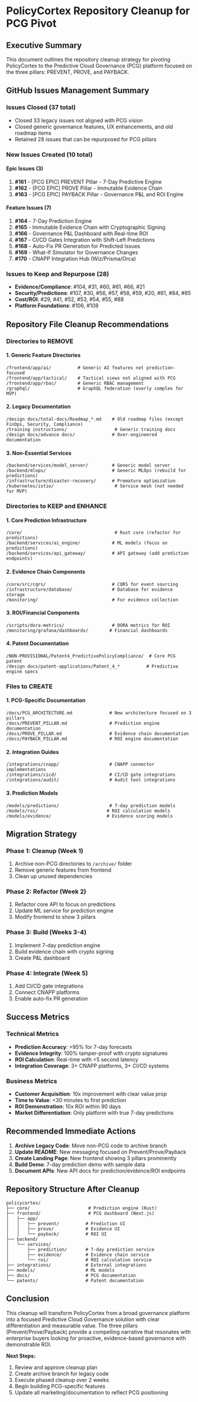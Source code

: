 # PolicyCortex Repository Cleanup for PCG Pivot

## Executive Summary
This document outlines the repository cleanup strategy for pivoting PolicyCortex to the Predictive Cloud Governance (PCG) platform focused on the three pillars: PREVENT, PROVE, and PAYBACK.

## GitHub Issues Management Summary

### Issues Closed (37 total)
- Closed 33 legacy issues not aligned with PCG vision
- Closed generic governance features, UX enhancements, and old roadmap items
- Retained 28 issues that can be repurposed for PCG pillars

### New Issues Created (10 total)

#### Epic Issues (3)
1. **#161** - [PCG EPIC] PREVENT Pillar - 7-Day Predictive Engine
2. **#162** - [PCG EPIC] PROVE Pillar - Immutable Evidence Chain
3. **#163** - [PCG EPIC] PAYBACK Pillar - Governance P&L and ROI Engine

#### Feature Issues (7)
1. **#164** - 7-Day Prediction Engine
2. **#165** - Immutable Evidence Chain with Cryptographic Signing
3. **#166** - Governance P&L Dashboard with Real-time ROI
4. **#167** - CI/CD Gates Integration with Shift-Left Predictions
5. **#168** - Auto-Fix PR Generation for Predicted Issues
6. **#169** - What-If Simulator for Governance Changes
7. **#170** - CNAPP Integration Hub (Wiz/Prisma/Orca)

### Issues to Keep and Repurpose (28)
- **Evidence/Compliance**: #104, #31, #60, #61, #66, #21
- **Security/Predictions**: #107, #30, #56, #57, #58, #59, #20, #81, #84, #85
- **Cost/ROI**: #29, #41, #52, #53, #54, #55, #88
- **Platform Foundations**: #106, #108

## Repository File Cleanup Recommendations

### Directories to REMOVE

#### 1. Generic Feature Directories
```
/frontend/app/ai/          # Generic AI features not prediction-focused
/frontend/app/tactical/    # Tactical views not aligned with PCG
/frontend/app/rbac/        # Generic RBAC management
/graphql/                  # GraphQL federation (overly complex for MVP)
```

#### 2. Legacy Documentation
```
/design docs/total-docs/Roadmap_*.md    # Old roadmap files (except FinOps, Security, Compliance)
/training instructions/                  # Generic training docs
/design docs/advance docs/              # Over-engineered documentation
```

#### 3. Non-Essential Services
```
/backend/services/model_server/         # Generic model server
/backend/mlops/                         # Generic MLOps (rebuild for predictions)
/infrastructure/disaster-recovery/      # Premature optimization
/kubernetes/istio/                       # Service mesh (not needed for MVP)
```

### Directories to KEEP and ENHANCE

#### 1. Core Prediction Infrastructure
```
/core/                                   # Rust core (refactor for predictions)
/backend/services/ai_engine/            # ML models (focus on predictions)
/backend/services/api_gateway/          # API gateway (add prediction endpoints)
```

#### 2. Evidence Chain Components
```
/core/src/cqrs/                         # CQRS for event sourcing
/infrastructure/database/               # Database for evidence storage
/monitoring/                            # For evidence collection
```

#### 3. ROI/Financial Components
```
/scripts/dora-metrics/                  # DORA metrics for ROI
/monitoring/grafana/dashboards/        # Financial dashboards
```

#### 4. Patent Documentation
```
/NON-PROVISIONAL/Patent4_PredictivePolicyCompliance/  # Core PCG patent
/design docs/patent-applications/Patent_4_*          # Predictive engine specs
```

### Files to CREATE

#### 1. PCG-Specific Documentation
```
/docs/PCG_ARCHITECTURE.md              # New architecture focused on 3 pillars
/docs/PREVENT_PILLAR.md                # Prediction engine documentation
/docs/PROVE_PILLAR.md                  # Evidence chain documentation
/docs/PAYBACK_PILLAR.md                # ROI engine documentation
```

#### 2. Integration Guides
```
/integrations/cnapp/                   # CNAPP connector implementations
/integrations/cicd/                    # CI/CD gate integrations
/integrations/audit/                   # Audit tool integrations
```

#### 3. Prediction Models
```
/models/predictions/                   # 7-day prediction models
/models/roi/                          # ROI calculation models
/models/evidence/                     # Evidence scoring models
```

## Migration Strategy

### Phase 1: Cleanup (Week 1)
1. Archive non-PCG directories to `/archive/` folder
2. Remove generic features from frontend
3. Clean up unused dependencies

### Phase 2: Refactor (Week 2)
1. Refactor core API to focus on predictions
2. Update ML service for prediction engine
3. Modify frontend to show 3 pillars

### Phase 3: Build (Weeks 3-4)
1. Implement 7-day prediction engine
2. Build evidence chain with crypto signing
3. Create P&L dashboard

### Phase 4: Integrate (Week 5)
1. Add CI/CD gate integrations
2. Connect CNAPP platforms
3. Enable auto-fix PR generation

## Success Metrics

### Technical Metrics
- **Prediction Accuracy**: >95% for 7-day forecasts
- **Evidence Integrity**: 100% tamper-proof with crypto signatures
- **ROI Calculation**: Real-time with <5 second latency
- **Integration Coverage**: 3+ CNAPP platforms, 3+ CI/CD systems

### Business Metrics
- **Customer Acquisition**: 10x improvement with clear value prop
- **Time to Value**: <30 minutes to first prediction
- **ROI Demonstration**: 10x ROI within 90 days
- **Market Differentiation**: Only platform with true 7-day predictions

## Recommended Immediate Actions

1. **Archive Legacy Code**: Move non-PCG code to archive branch
2. **Update README**: New messaging focused on Prevent/Prove/Payback
3. **Create Landing Page**: New frontend showing 3 pillars prominently
4. **Build Demo**: 7-day prediction demo with sample data
5. **Document APIs**: New API docs for prediction/evidence/ROI endpoints

## Repository Structure After Cleanup

```
policycortex/
├── core/                      # Prediction engine (Rust)
├── frontend/                  # PCG dashboard (Next.js)
│   ├── app/
│   │   ├── prevent/          # Prediction UI
│   │   ├── prove/            # Evidence UI
│   │   └── payback/          # ROI UI
├── backend/
│   └── services/
│       ├── prediction/       # 7-day prediction service
│       ├── evidence/         # Evidence chain service
│       └── roi/              # ROI calculation service
├── integrations/             # External integrations
├── models/                   # ML models
├── docs/                     # PCG documentation
└── patents/                  # Patent documentation
```

## Conclusion

This cleanup will transform PolicyCortex from a broad governance platform into a focused Predictive Cloud Governance solution with clear differentiation and measurable value. The three pillars (Prevent/Prove/Payback) provide a compelling narrative that resonates with enterprise buyers looking for proactive, evidence-based governance with demonstrable ROI.

**Next Steps:**
1. Review and approve cleanup plan
2. Create archive branch for legacy code
3. Execute phased cleanup over 2 weeks
4. Begin building PCG-specific features
5. Update all marketing/documentation to reflect PCG positioning